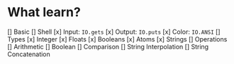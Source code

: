 # What learn?

[] Basic
    [] Shell
        [x] Input: `IO.gets`
        [x] Output: `IO.puts`
        [x] Color: `IO.ANSI`
	[] Types
		[x] Integer
		[x] Floats
		[x] Booleans
		[x] Atoms
		[x] Strings
	[] Operations
		[] Arithmetic
		[] Boolean
		[] Comparison
		[] String Interpolation
		[] String Concatenation

